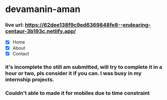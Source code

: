 # devamanin-aman

### live url: https://62dee138f9c9ed6369848fe8--endearing-centaur-3b193c.netlify.app/
- [x] Home
- [x] About
- [x] Contact

### it's incomplete tho still am submitted, will try to complete it in a hour or two, pls consider it if you can. I was busy in my internship projects.

### Couldn't able to made it for mobiles due to time constraint
